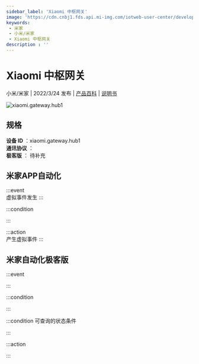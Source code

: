 ```yaml
---
sidebar_label: 'Xiaomi 中枢网关'
image: 'https://cdn.cnbj1.fds.api.mi-img.com/iotweb-user-center/developer_1679068029468ZQEUPHan.png?GalaxyAccessKeyId=AKVGLQWBOVIRQ3XLEW&Expires=9223372036854775807&Signature=eCcFxfbUp8xEV7cDymvR9GOwgbo='
keywords: 
 - 米家
 - 小米/米家
 - Xiaomi 中枢网关
description : ''
---
```

# Xiaomi 中枢网关

小米/米家 | 2022/3/24 发布 | [产品百科](https://home.mi.com/webapp/content/baike/product/index.html?model=xiaomi.gateway.hub1/) | [说明书](https://home.mi.com/views/introduction.html?model=xiaomi.gateway.hub1&region=cn)

![xiaomi.gateway.hub1](https://cdn.cnbj1.fds.api.mi-img.com/iotweb-user-center/developer_1679068029468ZQEUPHan.png?GalaxyAccessKeyId=AKVGLQWBOVIRQ3XLEW&Expires=9223372036854775807&Signature=eCcFxfbUp8xEV7cDymvR9GOwgbo=)

## 规格  
> 
**设备 ID** ：xiaomi.gateway.hub1  
**通讯协议** ：  
**极客版**  ： 待补充 


## 米家APP自动化  

:::event  
虚拟事件发生
:::

:::condition  

:::

:::action   
产生虚拟事件
:::

## 米家自动化极客版  

:::event  

:::

:::condition  

:::

:::condition 可查询的状态条件  

:::

:::action  

:::

        
